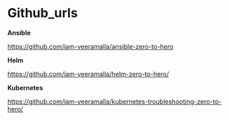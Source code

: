 # Github_urls

**Ansible**

https://github.com/iam-veeramalla/ansible-zero-to-hero

**Helm**

https://github.com/iam-veeramalla/helm-zero-to-hero/

**Kubernetes**

https://github.com/iam-veeramalla/kubernetes-troubleshooting-zero-to-hero/
